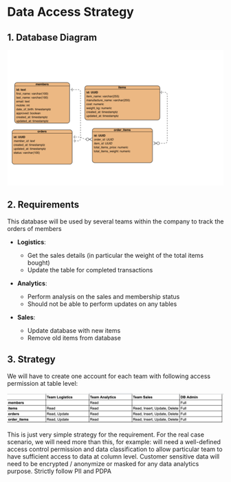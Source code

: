 # Data Access Strategy

## 1. Database Diagram 
![alt text](../../02_Databases/ER_Diagram.png)

## 2. Requirements
This database will be used by several teams within the company to track the orders of members

- <b>Logistics</b>:
  - Get the sales details (in particular the weight of the total items bought)
  - Update the table for completed transactions

- <b>Analytics</b>:
  - Perform analysis on the sales and membership status
  - Should not be able to perform updates on any tables

- <b>Sales</b>:
  - Update database with new items
  - Remove old items from database
  
## 3. Strategy
We will have to create one account for each team with following access permission at table level:

![alt text](access_control.png)

This is just very simple strategy for the requirement. For the real case scenario, we will need more than this, for example: will need a well-defined access control permission and data classification to allow particular team to have sufficient access to data at column level.
Customer sensitive data will need to be encrypted / anonymize or masked for any data analytics purpose. Strictly follow PII and PDPA 